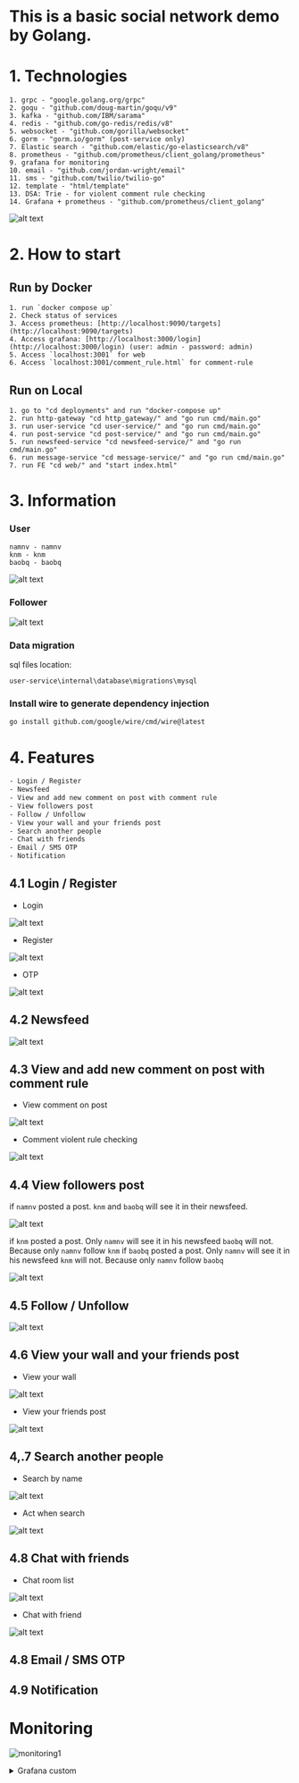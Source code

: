 # This is a basic social network demo by Golang.

# 1. Technologies

    1. grpc - "google.golang.org/grpc"
    2. goqu - "github.com/doug-martin/goqu/v9"
    3. kafka - "github.com/IBM/sarama"
    4. redis - "github.com/go-redis/redis/v8"
    5. websocket - "github.com/gorilla/websocket"
    6. gorm - "gorm.io/gorm" (post-service only)
    7. Elastic search - "github.com/elastic/go-elasticsearch/v8"
    8. prometheus - "github.com/prometheus/client_golang/prometheus"
    9. grafana for monitoring
    10. email - "github.com/jordan-wright/email"
    11. sms - "github.com/twilio/twilio-go"
    12. template - "html/template"
    13. DSA: Trie - for violent comment rule checking
    14. Grafana + prometheus - "github.com/prometheus/client_golang"

![alt text](docs/flow.png)

# 2. How to start

## Run by Docker

    1. run `docker compose up`
    2. Check status of services
    3. Access prometheus: [http://localhost:9090/targets](http://localhost:9090/targets)
    4. Access grafana: [http://localhost:3000/login](http://localhost:3000/login) (user: admin - password: admin)
    5. Access `localhost:3001` for web
    6. Access `localhost:3001/comment_rule.html` for comment-rule

## Run on Local

    1. go to "cd deployments" and run "docker-compose up"
    2. run http-gateway "cd http_gateway/" and "go run cmd/main.go"
    3. run user-service "cd user-service/" and "go run cmd/main.go"
    4. run post-service "cd post-service/" and "go run cmd/main.go"
    5. run newsfeed-service "cd newsfeed-service/" and "go run cmd/main.go"
    6. run message-service "cd message-service/" and "go run cmd/main.go"
    7. run FE "cd web/" and "start index.html"

# 3. Information

### User

    namnv - namnv
    knm - knm
    baobq - baobq

![alt text](docs/login.png)

### Follower

![alt text](docs/follower.png)

### Data migration

sql files location:

    user-service\internal\database\migrations\mysql

### Install wire to generate dependency injection

    go install github.com/google/wire/cmd/wire@latest

# 4. Features

```txt
- Login / Register
- Newsfeed
- View and add new comment on post with comment rule
- View followers post
- Follow / Unfollow
- View your wall and your friends post
- Search another people
- Chat with friends
- Email / SMS OTP
- Notification
```
## 4.1 Login / Register

- Login

![alt text](docs/login.png)

- Register

![alt text](docs/register.png)

- OTP

![alt text](docs/otp.png)

## 4.2 Newsfeed 

![alt text](docs/newsfeed.png)

## 4.3 View and add new comment on post with comment rule

- View comment on post

![alt text](docs/viewComment.png)

- Comment violent rule checking

![alt text](docs/comment_violent_rule.png)

## 4.4 View followers post

if `namnv` posted a post. `knm` and `baobq` will see it in their newsfeed.

![alt text](docs/viewPost.png)

if `knm` posted a post. Only `namnv` will see it in his newsfeed `baobq` will not. Because only `namnv` follow `knm`
if `baobq` posted a post. Only `namnv` will see it in his newsfeed `knm` will not. Because only `namnv` follow `baobq`

![alt text](docs/viewPost1.png)

## 4.5 Follow / Unfollow

![alt text](docs/popup.png)

## 4.6 View your wall and your friends post

- View your wall

![alt text](docs/wall1.png)

- View your friends post

![alt text](docs/wall.png)

## 4,.7 Search another people

- Search by name

![alt text](docs/search.png)

- Act when search

![alt text](docs/search1.png)

## 4.8 Chat with friends

- Chat room list

![alt text](docs/chat.png)

- Chat with friend

![alt text](docs/chat1.png)

## 4.8 Email / SMS OTP

## 4.9 Notification

<!-- ![alt text](docs/notification.png) -->

# Monitoring

![monitoring1](docs/monitoring1.png)

<details>
  <summary>Grafana custom</summary>
after login, you can setup dashboard for monitoring

![grafana1](docs/grafana1.png)

![grafana2](docs/grafana2.png)

![grafana3](docs/grafana3.png)

![grafana4](docs/grafana4.png)

![grafana5](docs/grafana5.png)

access to download dashboard template

https://grafana.com/grafana/dashboards/1860-node-exporter-full/

![grafana6](docs/grafana6.png)

import template by id or json

![grafana7](docs/grafana7.png)

![grafana8](docs/grafana8.png)

![grafana9](docs/grafana9.png)
</details>
